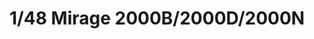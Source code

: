 ---
layout: product
title: "1/48 Mirage 2000B/2000D/2000N"
price: "5800" 
desc: "Maketa"
img_path: "/assets/img/KIN48032.webp"
brand: "N/A"
available: false
special_offer: false
new: false
soon: false
cat: "010000"
subcat: "010700"
subsubcat: "0N/A"
sifra: "KIN48032"
popular: false
spec: false
---